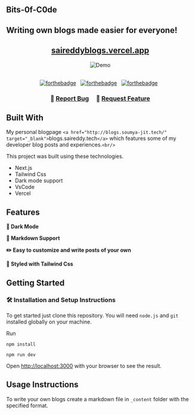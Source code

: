 ## Bits-0f-C0de

## Writing own blogs made easier for everyone!

<h2 align="center">
  <a href="https://saireddyblogs.vercel.app/" target="_blank">saireddyblogs.vercel.app</a>
</h2>

<div align="center">
  <img alt="Demo" src="./Extra/demo.gif" />
</div>

<br/>

<center>

[![forthebadge](https://forthebadge.com/images/badges/built-with-love.svg)](https://forthebadge.com) &nbsp;
[![forthebadge](https://forthebadge.com/images/badges/made-with-javascript.svg)](https://forthebadge.com) &nbsp;
[![forthebadge](https://forthebadge.com/images/badges/open-source.svg)](https://forthebadge.com) &nbsp;

</center>

<h3 align="center">
    🔹
    <a href="https://github.com/SaiReddyA-1/Bits-0f-C0de/issues">Report Bug</a>    
    🔹
    <a href="https://github.com/SaiReddyA-1/Bits-0f-C0de/issues">Request Feature</a>
</h3>

## Built With

My personal blogpage `<a href="http://blogs.soumya-jit.tech/" target="_blank">`blogs.saireddy.tech`</a>` which features some of my developer blog posts and experiences.`<br/>`

This project was built using these technologies.

- Next.js
- Tailwind Css
- Dark mode support
- VsCode
- Vercel

## Features

**🌙 Dark Mode**

**📃 Markdown Support**

**✏️ Easy to customize and write posts of your own**

**🎨 Styled with Tailwind Css**

## Getting Started

### 🛠 Installation and Setup Instructions

To get started just clone this repository. You will need `node.js` and `git` installed globally on your machine.

Run

```
npm install
```

```
npm run dev
```

Open [http://localhost:3000](http://localhost:3000) with your browser to see the result.

## Usage Instructions

To write your own blogs create a markdown file in `_content` folder with the specified format.
